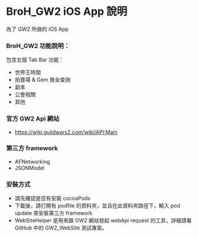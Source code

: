 # BroH_GW2 iOS App 說明
為了 GW2 所做的 iOS App

### BroH_GW2 功能說明：
包含五個 Tab Bar 功能：
- 世界王時間
- 拍賣場 & Gem 換金查詢
- 副本
- 公會相關
- 其他

### 官方 GW2 Api 網站

- https://wiki.guildwars2.com/wiki/API:Main

### 第三方 framework

- AFNetworking
- JSONModel

### 安裝方式

- 請先確認是否有安裝 cocoaPods
- 下載後，請打開有 podfile 的資料夾，並且在此資料夾路徑下，輸入 pod update 來安裝第三方 framework
- WebSiteHelper 是用來跟 GW2 網站發起 webApi request 的工具，詳細請看 GitHub 中的 GW2_WebSite 測試專案。
